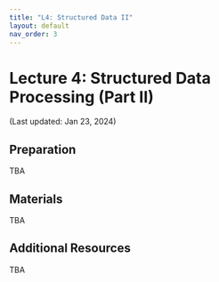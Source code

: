 ```yaml
---
title: "L4: Structured Data II"
layout: default
nav_order: 3
---
```


# Lecture 4: Structured Data Processing (Part II)

(Last updated: Jan 23, 2024)

## Preparation

TBA

## Materials

TBA

## Additional Resources

TBA
